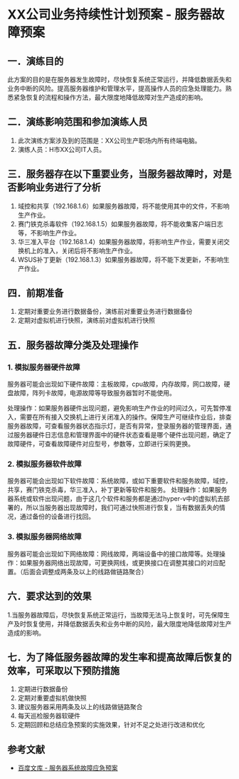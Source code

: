 # XX公司业务持续性计划预案 - 服务器故障预案

## 一．演练目的
    
此方案的目的是在服务器发生故障时，尽快恢复系统正常运行，并降低数据丢失和业务中断的风险。提高服务器维护和管理水平，提高操作人员的应急处理能力。熟悉紧急恢复的流程和操作方法，最大限度地降低故障对生产造成的影响。

## 二．演练影响范围和参加演练人员

1.	此次演练方案涉及到的范围是：XX公司生产职场内所有终端电脑。
2.	演练人员：H市XX公司IT人员。

## 三．服务器存在以下重要业务，当服务器故障时，对是否影响业务进行了分析

1.	域控和共享（192.168.1.6）如果服务器故障，将不能使用其中的文件，不影响生产作业。
2.	赛门铁克杀毒软件（192.168.1.5）如果服务器故障，将不能收集客户端日志等，不影响生产作业。
3.	华三准入平台（192.168.1.4）如果服务器故障，将影响生产作业，需要关闭交换机上的准入，关闭后将不影响生产作业。
4.	WSUS补丁更新（192.168.1.3）如果服务器故障，将不能下发更新，不影响生产作业。

## 四．前期准备

1.	定期对重要业务进行数据备份，演练前对重要业务进行数据备份
2.	定期对虚拟机进行快照，演练前对虚拟机进行快照

## 五．服务器故障分类及处理操作

### 1. 模拟服务器硬件故障

服务器可能会出现如下硬件故障：主板故障，cpu故障，内存故障，网口故障，硬盘故障，阵列卡故障，电源故障等导致服务器暂时不能使用。

处理操作：如果服务器硬件出现问题，避免影响生产作业的时间过久，可先暂停准入，需要在所有接入交换机上进行关闭准入的操作。保障生产可继续作业后，排查服务器故障，可查看服务器状态指示灯，是否有异常，登录服务器的管理界面，通过服务器硬件日志信息和管理界面中的硬件状态查看是哪个硬件出现问题，确定了故障硬件，可查看故障硬件对应型号，参数等，立即进行采购更换。

### 2. 模拟服务器软件故障

服务器可能会出现如下软件故障：系统故障，或如下重要软件和服务故障，域控，共享，赛门铁克杀毒，华三准入，补丁更新等软件和服务。
处理操作：如果服务器系统或软件出现问题，由于这几个软件和服务都是通过hyper-v中的虚拟机去部署的，所以当服务器出现故障时，我们可通过快照进行恢复，当有数据丢失的情况，通过备份的设备进行找回。

### 3. 模拟服务器网络故障

服务器可能会出现如下网络故障：网线故障，两端设备中的接口故障等。处理操作：如果服务器网络出现故障，可更换网线，或更换接口在调整其接口的对应配置。（后面会调整成两条及以上的线路做链路聚合）

## 六．要求达到的效果

1.当服务器故障后，尽快恢复系统正常运行，当故障无法马上恢复时，可先保障生产及时恢复使用，并降低数据丢失和业务中断的风险，最大限度地降低故障对生产造成的影响。

## 七．为了降低服务器故障的发生率和提高故障后恢复的效率，可采取以下预防措施

1.	定期进行数据备份
2.	定期对重要虚拟机做快照
3.	建议服务器采用两条及以上的线路做链路聚合
4.	每天巡检服务器软硬件
5.	定期回顾和总结应急预案的实施效果，针对不足之处进行改进和优化

## 参考文献

* [百度文库 - 服务器系统故障应急预案](https://wenku.baidu.com/view/7102a6a275a20029bd64783e0912a21614797fa2)
